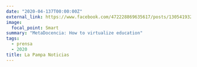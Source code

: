 ```yaml
---
date: "2020-04-137T00:00:00Z"
external_link: https://www.facebook.com/472228869635617/posts/1305419322983230/
image:
  focal_point: Smart
summary: "MetaDocencia: How to virtualize education"
tags:
  - prensa
  - 2020
title: La Pampa Noticias
---
```

